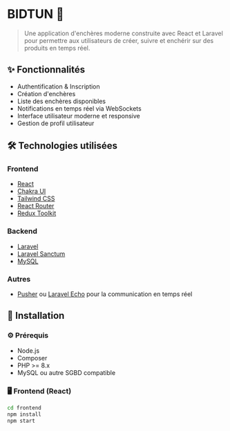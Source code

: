 # BIDTUN 🎯

> Une application d'enchères moderne construite avec React et Laravel pour permettre aux utilisateurs de créer, suivre et enchérir sur des produits en temps réel.

## ✨ Fonctionnalités

- Authentification & Inscription
- Création d'enchères
- Liste des enchères disponibles
- Notifications en temps réel via WebSockets
- Interface utilisateur moderne et responsive
- Gestion de profil utilisateur

## 🛠️ Technologies utilisées

### Frontend
- [React](https://reactjs.org/)
- [Chakra UI](https://chakra-ui.com/)
- [Tailwind CSS](https://tailwindcss.com/)
- [React Router](https://reactrouter.com/)
- [Redux Toolkit](https://redux-toolkit.js.org/)

### Backend
- [Laravel](https://laravel.com/)
- [Laravel Sanctum](https://laravel.com/docs/sanctum)
- [MySQL](https://www.mysql.com/)

### Autres
- [Pusher](https://pusher.com/) ou [Laravel Echo](https://laravel.com/docs/broadcasting) pour la communication en temps réel

## 🚀 Installation

### ⚙️ Prérequis

- Node.js
- Composer
- PHP >= 8.x
- MySQL ou autre SGBD compatible

### 🖥️ Frontend (React)

```bash
cd frontend
npm install
npm start
